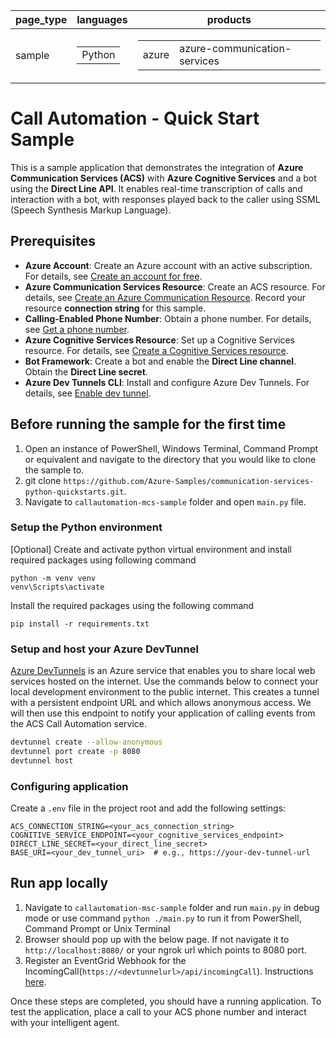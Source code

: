 |page_type| languages                               |products
|---|-----------------------------------------|---|
|sample| <table><tr><td>Python</tr></td></table> |<table><tr><td>azure</td><td>azure-communication-services</td></tr></table>|

# Call Automation - Quick Start Sample

This is a sample application that demonstrates the integration of **Azure Communication Services (ACS)** with **Azure Cognitive Services** and a bot using the **Direct Line API**. It enables real-time transcription of calls and interaction with a bot, with responses played back to the caller using SSML (Speech Synthesis Markup Language).

## Prerequisites

- **Azure Account**: Create an Azure account with an active subscription. For details, see [Create an account for free](https://azure.microsoft.com/free/).
- **Azure Communication Services Resource**: Create an ACS resource. For details, see [Create an Azure Communication Resource](https://docs.microsoft.com/azure/communication-services/quickstarts/create-communication-resource). Record your resource **connection string** for this sample.
- **Calling-Enabled Phone Number**: Obtain a phone number. For details, see [Get a phone number](https://learn.microsoft.com/en-us/azure/communication-services/quickstarts/telephony/get-phone-number?tabs=windows&pivots=platform-azp).
- **Azure Cognitive Services Resource**: Set up a Cognitive Services resource. For details, see [Create a Cognitive Services resource](https://learn.microsoft.com/en-us/azure/cognitive-services/cognitive-services-apis-create-account).
- **Bot Framework**: Create a bot and enable the **Direct Line channel**. Obtain the **Direct Line secret**.
- **Azure Dev Tunnels CLI**: Install and configure Azure Dev Tunnels. For details, see [Enable dev tunnel](https://learn.microsoft.com/en-us/azure/developer/dev-tunnels/get-started?tabs=windows).

## Before running the sample for the first time

1. Open an instance of PowerShell, Windows Terminal, Command Prompt or equivalent and navigate to the directory that you would like to clone the sample to.
2. git clone `https://github.com/Azure-Samples/communication-services-python-quickstarts.git`.
3. Navigate to `callautomation-mcs-sample` folder and open `main.py` file.

### Setup the Python environment

[Optional] Create and activate python virtual environment and install required packages using following command 
```
python -m venv venv
venv\Scripts\activate
```
Install the required packages using the following command
```
pip install -r requirements.txt
```

### Setup and host your Azure DevTunnel

[Azure DevTunnels](https://learn.microsoft.com/en-us/azure/developer/dev-tunnels/overview) is an Azure service that enables you to share local web services hosted on the internet. Use the commands below to connect your local development environment to the public internet. This creates a tunnel with a persistent endpoint URL and which allows anonymous access. We will then use this endpoint to notify your application of calling events from the ACS Call Automation service.

```bash
devtunnel create --allow-anonymous
devtunnel port create -p 8080
devtunnel host
```

### Configuring application

Create a `.env` file in the project root and add the following settings:

```plaintext
ACS_CONNECTION_STRING=<your_acs_connection_string>
COGNITIVE_SERVICE_ENDPOINT=<your_cognitive_services_endpoint>
DIRECT_LINE_SECRET=<your_direct_line_secret>
BASE_URI=<your_dev_tunnel_uri>  # e.g., https://your-dev-tunnel-url
```

## Run app locally

1. Navigate to `callautomation-msc-sample` folder and run `main.py` in debug mode or use command `python ./main.py` to run it from PowerShell, Command Prompt or Unix Terminal
2. Browser should pop up with the below page. If not navigate it to `http://localhost:8080/` or your ngrok url which points to 8080 port.
4. Register an EventGrid Webhook for the IncomingCall(`https://<devtunnelurl>/api/incomingCall`). Instructions [here](https://learn.microsoft.com/en-us/azure/communication-services/concepts/call-automation/incoming-call-notification).

Once these steps are completed, you should have a running application. To test the application, place a call to your ACS phone number and interact with your intelligent agent.